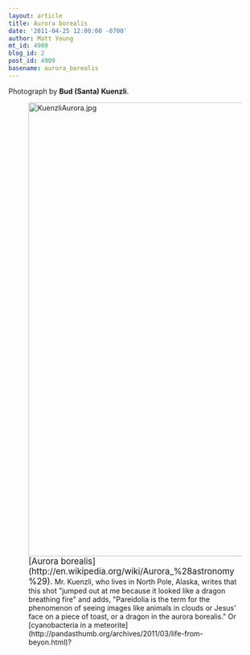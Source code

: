 ```yaml
---
layout: article
title: Aurora borealis
date: '2011-04-25 12:00:00 -0700'
author: Matt Young
mt_id: 4909
blog_id: 2
post_id: 4909
basename: aurora_borealis
---
```

Photograph by **Bud (Santa) Kuenzli**.


<figure>
<img src="{{ site.baseurl }}/uploads/2011/KuenzliAurora.jpg" alt="KuenzliAurora.jpg" width="600" height="901" />
<figcaption markdown="span">
<big>[Aurora borealis](http://en.wikipedia.org/wiki/Aurora_%28astronomy%29).</big> Mr. Kuenzli, who lives in North Pole, Alaska, writes that this shot "jumped out at me
because it looked like a dragon breathing fire" and adds, "Pareidolia is the term for the phenomenon of seeing images like animals in clouds or Jesus' face on a piece of toast, or a dragon in the aurora borealis."  Or [cyanobacteria in a meteorite](http://pandasthumb.org/archives/2011/03/life-from-beyon.html)?


</figcaption>
</figure>
